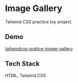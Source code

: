 # Image Gallery

Tailwind CSS practice toy project.

## Demo

[tailwindcss-pratice-image-gallery](https://beescuit9510.github.io/tailwindcss-pratice-image-gallery/)

## Tech Stack

HTML, Tailwind CSS
